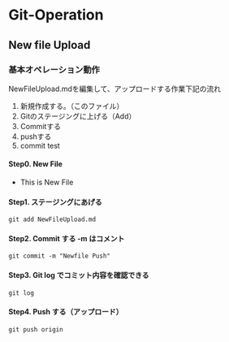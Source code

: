 # Git-Operation
## New file Upload
### 基本オペレーション動作
NewFileUpload.mdを編集して、アップロードする作業下記の流れ
 1. 新規作成する。（このファイル）
 2. Gitのステージングに上げる（Add）
 3. Commitする 
 4. pushする
 5. commit test

#### Step0. New File
  - This is New File

#### Step1. ステージングにあげる
`git add NewFileUpload.md`

#### Step2. Commit する -m はコメント
`git commit -m "Newfile Push"`

#### Step3. Git log でコミット内容を確認できる
`git log`

#### Step4. Push する（アップロード）
`git push origin`
